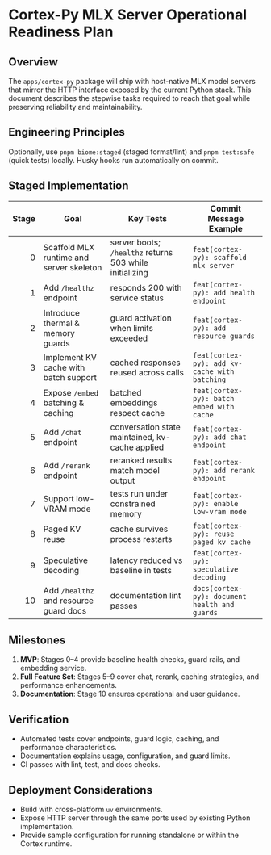 # Cortex-Py MLX Server Operational Readiness Plan

## Overview

The `apps/cortex-py` package will ship with host-native MLX model servers that mirror the HTTP interface exposed by the current Python stack. This document describes the stepwise tasks required to reach that goal while preserving reliability and maintainability.

## Engineering Principles

  Optionally, use `pnpm biome:staged` (staged format/lint) and `pnpm test:safe` (quick tests) locally.
  Husky hooks run automatically on commit.

## Staged Implementation

| Stage | Goal                                     | Key Tests                                               | Commit Message Example                        |
| ----: | ---------------------------------------- | ------------------------------------------------------- | --------------------------------------------- |
|     0 | Scaffold MLX runtime and server skeleton | server boots; `/healthz` returns 503 while initializing | `feat(cortex-py): scaffold mlx server`        |
|     1 | Add `/healthz` endpoint                  | responds 200 with service status                        | `feat(cortex-py): add health endpoint`        |
|     2 | Introduce thermal & memory guards        | guard activation when limits exceeded                   | `feat(cortex-py): add resource guards`        |
|     3 | Implement KV cache with batch support    | cached responses reused across calls                    | `feat(cortex-py): add kv-cache with batching` |
|     4 | Expose `/embed` batching & caching       | batched embeddings respect cache                        | `feat(cortex-py): batch embed with cache`     |
|     5 | Add `/chat` endpoint                     | conversation state maintained, kv-cache applied         | `feat(cortex-py): add chat endpoint`          |
|     6 | Add `/rerank` endpoint                   | reranked results match model output                     | `feat(cortex-py): add rerank endpoint`        |
|     7 | Support low-VRAM mode                    | tests run under constrained memory                      | `feat(cortex-py): enable low-vram mode`       |
|     8 | Paged KV reuse                           | cache survives process restarts                         | `feat(cortex-py): reuse paged kv cache`       |
|     9 | Speculative decoding                     | latency reduced vs baseline in tests                    | `feat(cortex-py): speculative decoding`       |
|    10 | Add `/healthz` and resource guard docs   | documentation lint passes                               | `docs(cortex-py): document health and guards` |

## Milestones

1. **MVP**: Stages 0–4 provide baseline health checks, guard rails, and embedding service.
2. **Full Feature Set**: Stages 5–9 cover chat, rerank, caching strategies, and performance enhancements.
3. **Documentation**: Stage 10 ensures operational and user guidance.

## Verification

- Automated tests cover endpoints, guard logic, caching, and performance characteristics.
- Documentation explains usage, configuration, and guard limits.
- CI passes with lint, test, and docs checks.

## Deployment Considerations

- Build with cross-platform `uv` environments.
- Expose HTTP server through the same ports used by existing Python implementation.
- Provide sample configuration for running standalone or within the Cortex runtime.
